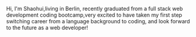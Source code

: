
Hi, I'm Shaohui,living in Berlin, recently graduated from a full stack web development coding bootcamp,very excited to have taken my first step switching career from a language background to coding, and look forward to the future as a web developer!
